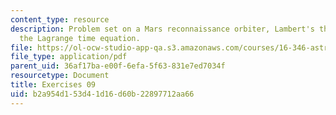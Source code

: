 ```yaml
---
content_type: resource
description: Problem set on a Mars reconnaissance orbiter, Lambert's theorem, and
  the Lagrange time equation.
file: https://ol-ocw-studio-app-qa.s3.amazonaws.com/courses/16-346-astrodynamics-fall-2008/b2a954d153d41d16d60b22897712aa66_ex_09.pdf
file_type: application/pdf
parent_uid: 36af17ba-e00f-6efa-5f63-831e7ed7034f
resourcetype: Document
title: Exercises 09
uid: b2a954d1-53d4-1d16-d60b-22897712aa66
---
```

